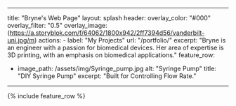 ---
title: "Bryne's Web Page"
layout: splash
header:
  overlay_color: "#000"
  overlay_filter: "0.5"
  overlay_image: (https://a.storyblok.com/f/64062/1800x942/2ff7394d56/vanderbilt-uni.jpg/m)
  actions:
    - label: "My Projects"
      url: "/portfolio/"
excerpt: "Bryne is an engineer with a passion for biomedical devices. Her area of expertise is 3D printing, with an emphasis on biomedical applications."
feature_row:
  - image_path: /assets/img/Syringe_pump.jpg
    alt: "Syringe Pump"
    title: "DIY Syringe Pump"
    excerpt: "Built for Controlling Flow Rate."
 ---
{% include feature_row %}

